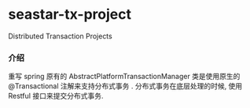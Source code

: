 # seastar-tx-project
Distributed Transaction Projects
### 介绍
重写 spring 原有的 AbstractPlatformTransactionManager 类是使用原生的 @Transactional 注解来支持分布式事务 . 
分布式事务在底层处理的时候, 使用 Restful 接口来提交分布式事务. 